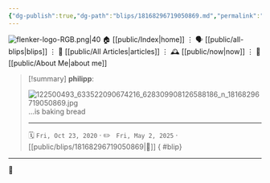 ```yaml
---
{"dg-publish":true,"dg-path":"blips/18168296719050869.md","permalink":"/blips/18168296719050869/","title":"philipp on instagram @ 2020-10-23"}
---
```



<div class="transclusion internal-embed is-loaded"><div class="markdown-embed">




![flenker-logo-RGB.png|40](/img/user/attachments/flenker-logo-RGB.png)
🏠 [[public/Index\|home]]  ⋮ 🗣️ [[public/all-blips\|blips]] ⋮  📝 [[public/All Articles\|articles]]  ⋮ 🕰️ [[public/now\|now]] ⋮ 🪪 [[public/About Me\|about me]]


</div></div>


> [!summary] **philipp**:
>
> ![122500493_633522090674216_628309908126588186_n_18168296719050869.jpg](/img/user/attachments/122500493_633522090674216_628309908126588186_n_18168296719050869.jpg)
> ...is baking bread
> - - -
>
> 🗓️ <code>Fri, Oct 23, 2020</code>  · ✏️ <code> Fri, May 2, 2025</code>  · [[public/blips/18168296719050869\|🔗]]
{ #blip}


- - -

 👾
